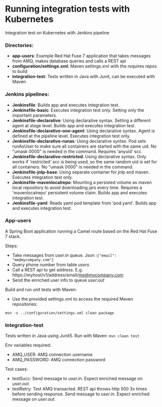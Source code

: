 # Running integration tests with Kubernetes

Integration test on Kubernetes with Jenkins pipeline

### Directories:
* **app-users**: Example Red Hat Fuse 7 application that takes messages from AMQ, makes database queries and calls a REST api
* **configuration/settings.xml**: Maven settings.xml with the requires repos to build
* **integration-test**: Tests written in Java with Junit, can be executed with Maven

### Jenkins pipelines:
* **Jenkinsfile**: Builds app and executes integration test.
* **Jenkinsfile-basic**: Executes integration test only. Setting only the important parameters.
* **Jenkinsfile-declarative**: Using declarative syntax. Setting a different agent at stage level. Builds app and executes integration test.
* **Jenkinsfile-declarative-one-agent**: Using declarative syntax. Agent is defined at the pipeline level. Executes integration test only.
* **Jenkinsfile-declarative-runas**: Using declarative syntax. Pod sets runAsUser to make sure all containers are started with the same uid. No "umask 0000" is needed in the command. Requires 'anyuid' scc.
* **Jenkinsfile-declarative-restricted**: Using declarative syntax. Only works if 'restricted' scc is being used, so the same random uid is set for all containers.  No "umask 0000" is needed in the command.
* **Jenkinsfile-jnlp-base**: Using separate container for jnlp and maven. Executes integration test only.
* **Jenkinsfile-mavenlocalrepo**: Mounting a persisted volume as maven local repository to avoid downloading jars every time. Requires a 'mavenlocalrepo' persistent volume claim. Builds app and executes integration test.
* **Jenkinsfile-yaml**: Reads yaml pod template from 'pod.yaml'. Builds app and executes integration test.

### App-users
A Spring Boot application running a Camel route based on the Red Hat Fuse 7 stack.

Steps:
* Take messages from _user.in_ queue. Json :`{"email": "me@mycompany.com"}`
* Query phone number from table _users_
* Call a REST api to get address. E.g. https://myhost/v1/address/email/me@mycompany.com
* Send the enriched user info to queue _user.out_

Build and run unit tests with Maven:
* Use the provided settings.xml to access the required Maven repositories:

 `mvn -s ../configuration/settings.xml clean package`

### Integration-test

Tests written in Java using Junit5. Run with Maven: `mvn clean test`

Env variables required:
* AMQ_USER: AMQ connection username
* AMQ_PASSWORD: AMQ connection password

Test cases:
* testSucc: Send message to _user.in_. Expect enriched message on _user.out_.
* testRetry: Test AMQ transacted. REST api throws http 500 3x times before sending response. Send message to _user.in_.  Expect enriched message on _user.out_.
